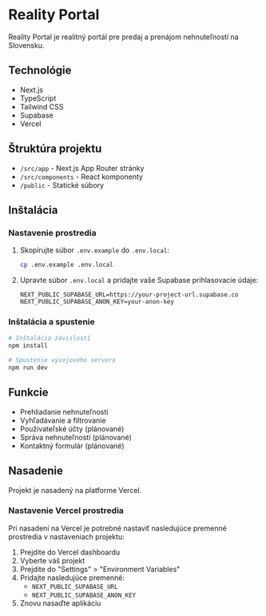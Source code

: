 # Reality Portal

Reality Portal je realitný portál pre predaj a prenájom nehnuteľností na Slovensku.

## Technológie

- Next.js
- TypeScript
- Tailwind CSS
- Supabase
- Vercel

## Štruktúra projektu

- `/src/app` - Next.js App Router stránky
- `/src/components` - React komponenty
- `/public` - Statické súbory

## Inštalácia

### Nastavenie prostredia

1. Skopírujte súbor `.env.example` do `.env.local`:
   ```bash
   cp .env.example .env.local
   ```

2. Upravte súbor `.env.local` a pridajte vaše Supabase prihlasovacie údaje:
   ```
   NEXT_PUBLIC_SUPABASE_URL=https://your-project-url.supabase.co
   NEXT_PUBLIC_SUPABASE_ANON_KEY=your-anon-key
   ```

### Inštalácia a spustenie

```bash
# Inštalácia závislostí
npm install

# Spustenie vývojového servera
npm run dev
```

## Funkcie

- Prehliadanie nehnuteľností
- Vyhľadávanie a filtrovanie
- Používateľské účty (plánované)
- Správa nehnuteľností (plánované)
- Kontaktný formulár (plánované)

## Nasadenie

Projekt je nasadený na platforme Vercel.

### Nastavenie Vercel prostredia

Pri nasadení na Vercel je potrebné nastaviť nasledujúce premenné prostredia v nastaveniach projektu:

1. Prejdite do Vercel dashboardu
2. Vyberte váš projekt
3. Prejdite do "Settings" > "Environment Variables"
4. Pridajte nasledujúce premenné:
   - `NEXT_PUBLIC_SUPABASE_URL`
   - `NEXT_PUBLIC_SUPABASE_ANON_KEY`
5. Znovu nasaďte aplikáciu
